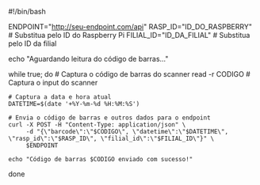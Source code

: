 #!/bin/bash

ENDPOINT="http://seu-endpoint.com/api"
RASP_ID="ID_DO_RASPBERRY"  # Substitua pelo ID do Raspberry Pi
FILIAL_ID="ID_DA_FILIAL"  # Substitua pelo ID da filial

echo "Aguardando leitura do código de barras..."

while true; do
    # Captura o código de barras do scanner
    read -r CODIGO  # Captura o input do scanner

    # Captura a data e hora atual
    DATETIME=$(date '+%Y-%m-%d %H:%M:%S')

    # Envia o código de barras e outros dados para o endpoint
    curl -X POST -H "Content-Type: application/json" \
         -d "{\"barcode\":\"$CODIGO\", \"datetime\":\"$DATETIME\", \"rasp_id\":\"$RASP_ID\", \"filial_id\":\"$FILIAL_ID\"}" \
         $ENDPOINT

    echo "Código de barras $CODIGO enviado com sucesso!"
done
